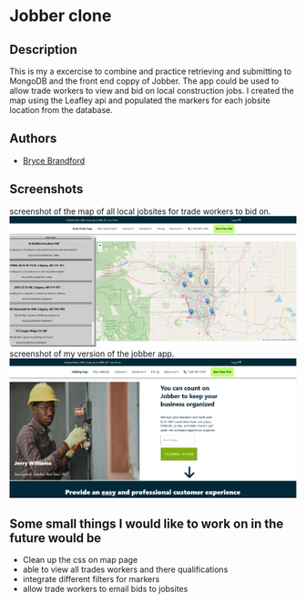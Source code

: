 # Jobber clone

## Description

This is my a excercise to combine and practice retrieving and submitting to MongoDB and the front end coppy of Jobber. The app could be used to allow trade workers to view and bid on local construction jobs. I created the map using the Leafley api and populated the markers for each jobsite location from the database.

## Authors
- [Bryce Brandford](https://github.com/BBrandford11)



## Screenshots
screenshot of the map of all local jobsites for trade workers to bid on.
!["screenshot of new product added to database"](https://github.com/BBrandford11/tradefinder/blob/master/public/assets/jobsites/mapping.png?raw=true)
screenshot of my version of the jobber app.
!["screenshot of creating main page showing new product creation."](https://github.com/BBrandford11/jobbing/blob/master/public/assets/mainpage.png?raw=true)


## Some small things I would like to work on in the future would be
- Clean up the css on map page
- able to view all trades workers and there qualifications
- integrate different filters for markers 
- allow trade workers to email bids to jobsites
